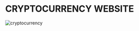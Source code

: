 # CRYPTOCURRENCY WEBSITE

![cryptocurrency](![image](https://user-images.githubusercontent.com/50514928/126598675-f95d528f-a1e4-4f28-8a36-68a4803c6fd2.png))
